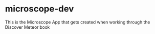 microscope-dev
==============

This is the Microscope App that gets created when working through the Discover Meteor book
